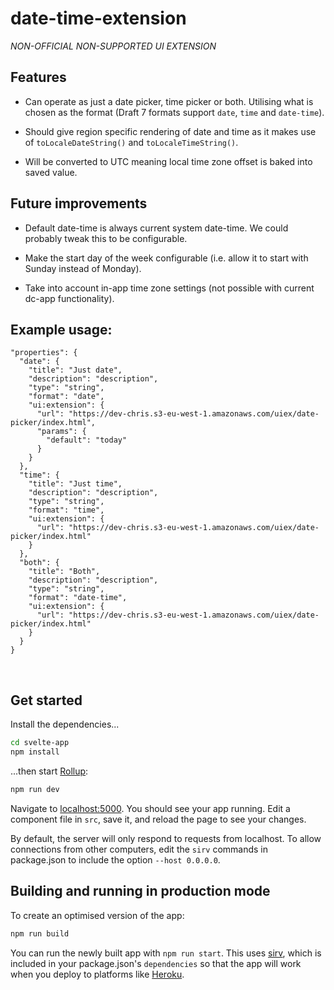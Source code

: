 # date-time-extension

*NON-OFFICIAL NON-SUPPORTED UI EXTENSION*

## Features
* Can operate as just a date picker, time picker or both. Utilising what is chosen as the format (Draft 7 formats support `date`, `time` and `date-time`).

* Should give region specific rendering of date and time as it makes use of `toLocaleDateString()` and `toLocaleTimeString()`.
​
* Will be converted to UTC meaning local time zone offset is baked into saved value.

## Future improvements
* Default date-time is always current system date-time. We could probably tweak this to be configurable.

* Make the start day of the week configurable (i.e. allow it to start with Sunday instead of Monday).

* Take into account in-app time zone settings (not possible with current dc-app functionality).

## Example usage:

    "properties": {
      "date": {
        "title": "Just date",
        "description": "description",
        "type": "string",
        "format": "date",
        "ui:extension": {
          "url": "https://dev-chris.s3-eu-west-1.amazonaws.com/uiex/date-picker/index.html",
          "params": {
            "default": "today"
          }
        }
      },
      "time": {
        "title": "Just time",
        "description": "description",
        "type": "string",
        "format": "time",
        "ui:extension": {
          "url": "https://dev-chris.s3-eu-west-1.amazonaws.com/uiex/date-picker/index.html"
        }
      },
      "both": {
        "title": "Both",
        "description": "description",
        "type": "string",
        "format": "date-time",
        "ui:extension": {
          "url": "https://dev-chris.s3-eu-west-1.amazonaws.com/uiex/date-picker/index.html"
        }
      }
    }
​


## Get started

Install the dependencies...

```bash
cd svelte-app
npm install
```

...then start [Rollup](https://rollupjs.org):

```bash
npm run dev
```

Navigate to [localhost:5000](http://localhost:5000). You should see your app running. Edit a component file in `src`, save it, and reload the page to see your changes.

By default, the server will only respond to requests from localhost. To allow connections from other computers, edit the `sirv` commands in package.json to include the option `--host 0.0.0.0`.


## Building and running in production mode

To create an optimised version of the app:

```bash
npm run build
```

You can run the newly built app with `npm run start`. This uses [sirv](https://github.com/lukeed/sirv), which is included in your package.json's `dependencies` so that the app will work when you deploy to platforms like [Heroku](https://heroku.com).
